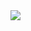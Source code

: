 
<img src="https://img.shields.io/badge/HTML5-E34F26?style=flat-square&logo=HTML5&logoColor=white"/>
